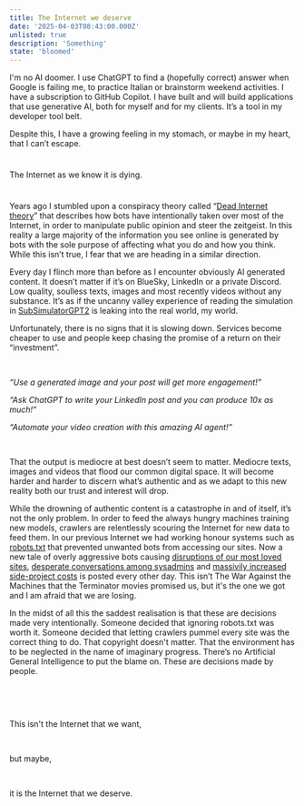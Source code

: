 ```yaml
---
title: The Internet we deserve
date: '2025-04-03T08:43:00.000Z'
unlisted: true
description: 'Something'
state: 'bloomed'
---
```


I'm no AI doomer. I use ChatGPT to find a (hopefully correct) answer when Google is failing me, to practice Italian or brainstorm weekend activities. I have a subscription to GitHub Copilot. I have built and will build applications that use generative AI, both for myself and for my clients. It’s a tool in my developer tool belt.

Despite this, I have a growing feeling in my stomach, or maybe in my heart, that I can’t escape.

<div style="height: 1.5rem;"></div>
The Internet as we know it is dying.
<div style="height: 1.5rem;"></div>

Years ago I stumbled upon a conspiracy theory called “[Dead Internet theory](https://en.wikipedia.org/wiki/Dead_Internet_theory)” that describes how bots have intentionally taken over most of the Internet, in order to manipulate public opinion and steer the zeitgeist. In this reality a large majority of the information you see online is generated by bots with the sole purpose of affecting what you do and how you think. While this isn’t true, I fear that we are heading in a similar direction.

Every day I flinch more than before as I encounter obviously AI generated content. It doesn’t matter if it’s on BlueSky, LinkedIn or a private Discord. Low quality, soulless texts, images and most recently videos without any substance. It’s as if the uncanny valley experience of reading the simulation in [SubSimulatorGPT2](https://old.reddit.com/r/SubSimulatorGPT2/) is leaking into the real world, my world. 

Unfortunately, there is no signs that it is slowing down. Services become cheaper to use and people keep chasing the promise of a return on their “investment”.

<div style="height: 1rem;"></div>

_“Use a generated image and your post will get more engagement!”_

_“Ask ChatGPT to write your LinkedIn post and you can produce 10x as much!”_

_“Automate your video creation with this amazing AI agent!”_

<div style="height: 1rem;"></div>

That the output is mediocre at best doesn’t seem to matter. Mediocre texts, images and videos that flood our common digital space. It will become harder and harder to discern what’s authentic and as we adapt to this new reality both our trust and interest will drop.

While the drowning of authentic content is a catastrophe in and of itself, it’s not the only problem. In order to feed the always hungry machines training new models, crawlers are relentlessly scouring the Internet for new data to feed them. In our previous Internet we had working honour systems such as [robots.txt](https://en.wikipedia.org/wiki/Robots.txt) that prevented unwanted bots from accessing our sites. Now a new tale of overly aggressive bots causing [disruptions of our most loved sites](https://www.engadget.com/ai/wikipedia-is-struggling-with-voracious-ai-bot-crawlers-121546854.html), [desperate conversations among sysadmins](https://drewdevault.com/2025/03/17/2025-03-17-Stop-externalizing-your-costs-on-me.html) and [massivily increased side-project costs](https://bsky.app/profile/gergely.pragmaticengineer.com/post/3llt2p7vgv223) is posted every other day. This isn’t The War Against the Machines that the Terminator movies promised us, but it's the one we got and I am afraid that we are losing. 

In the midst of all this the saddest realisation is that these are decisions made very intentionally. Someone decided that ignoring robots.txt was worth it. Someone decided that letting crawlers pummel every site was the correct thing to do. That copyright doesn't matter. That the environment has to be neglected in the name of imaginary progress. There’s no Artificial General Intelligence to put the blame on. These are decisions made by people.

<div style="height: 3rem;"></div>

This isn't the Internet that we want,

<div style="height: 1rem;"></div>

but maybe,

<div style="height: 1rem;"></div>

it is the Internet that we deserve.